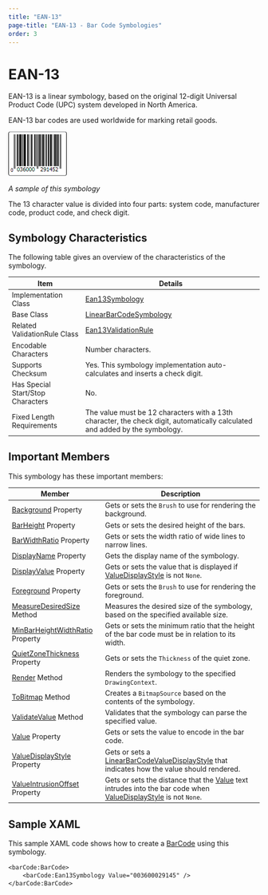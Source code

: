 ```yaml
---
title: "EAN-13"
page-title: "EAN-13 - Bar Code Symbologies"
order: 3
---
```

# EAN-13

EAN-13 is a linear symbology, based on the original 12-digit Universal Product Code (UPC) system developed in North America.

EAN-13 bar codes are used worldwide for marking retail goods.

![Screenshot](../images/symbology-ean13.gif)

*A sample of this symbology*

The 13 character value is divided into four parts: system code, manufacturer code, product code, and check digit.

## Symbology Characteristics

The following table gives an overview of the characteristics of the symbology.

| Item | Details |
|-----|-----|
| Implementation Class | [Ean13Symbology](xref:@ActiproUIRoot.Controls.BarCode.Ean13Symbology) |
| Base Class | [LinearBarCodeSymbology](xref:@ActiproUIRoot.Controls.BarCode.LinearBarCodeSymbology) |
| Related ValidationRule Class | [Ean13ValidationRule](xref:@ActiproUIRoot.Controls.BarCode.ValidationRules.Ean13ValidationRule) |
| Encodable Characters | Number characters. |
| Supports Checksum | Yes.  This symbology implementation auto-calculates and inserts a check digit. |
| Has Special Start/Stop Characters | No. |
| Fixed Length Requirements | The value must be 12 characters with a 13th character, the check digit, automatically calculated and added by the symbology. |

## Important Members

This symbology has these important members:

| Member | Description |
|-----|-----|
| [Background](xref:@ActiproUIRoot.Controls.BarCode.BarCodeSymbology.Background) Property | Gets or sets the `Brush` to use for rendering the background. |
| [BarHeight](xref:@ActiproUIRoot.Controls.BarCode.LinearBarCodeSymbology.BarHeight) Property | Gets or sets the desired height of the bars. |
| [BarWidthRatio](xref:@ActiproUIRoot.Controls.BarCode.LinearBarCodeSymbology.BarWidthRatio) Property | Gets or sets the width ratio of wide lines to narrow lines. |
| [DisplayName](xref:@ActiproUIRoot.Controls.BarCode.BarCodeSymbology.DisplayName) Property | Gets the display name of the symbology. |
| [DisplayValue](xref:@ActiproUIRoot.Controls.BarCode.LinearBarCodeSymbology.DisplayValue) Property | Gets or sets the value that is displayed if [ValueDisplayStyle](xref:@ActiproUIRoot.Controls.BarCode.LinearBarCodeSymbology.ValueDisplayStyle) is not `None`. |
| [Foreground](xref:@ActiproUIRoot.Controls.BarCode.BarCodeSymbology.Foreground) Property | Gets or sets the `Brush` to use for rendering the foreground. |
| [MeasureDesiredSize](xref:@ActiproUIRoot.Controls.BarCode.BarCodeSymbology.MeasureDesiredSize*) Method | Measures the desired size of the symbology, based on the specified available size. |
| [MinBarHeightWidthRatio](xref:@ActiproUIRoot.Controls.BarCode.LinearBarCodeSymbology.MinBarHeightWidthRatio) Property | Gets or sets the minimum ratio that the height of the bar code must be in relation to its width. |
| [QuietZoneThickness](xref:@ActiproUIRoot.Controls.BarCode.LinearBarCodeSymbology.QuietZoneThickness) Property | Gets or sets the `Thickness` of the quiet zone. |
| [Render](xref:@ActiproUIRoot.Controls.BarCode.BarCodeSymbology.Render*) Method | Renders the symbology to the specified `DrawingContext`. |
| [ToBitmap](xref:@ActiproUIRoot.Controls.BarCode.BarCodeSymbology.ToBitmap*) Method | Creates a `BitmapSource` based on the contents of the symbology. |
| [ValidateValue](xref:@ActiproUIRoot.Controls.BarCode.BarCodeSymbology.ValidateValue*) Method | Validates that the symbology can parse the specified value. |
| [Value](xref:@ActiproUIRoot.Controls.BarCode.BarCodeSymbology.Value) Property | Gets or sets the value to encode in the bar code. |
| [ValueDisplayStyle](xref:@ActiproUIRoot.Controls.BarCode.LinearBarCodeSymbology.ValueDisplayStyle) Property | Gets or sets a [LinearBarCodeValueDisplayStyle](xref:@ActiproUIRoot.Controls.BarCode.LinearBarCodeValueDisplayStyle) that indicates how the value should rendered. |
| [ValueIntrusionOffset](xref:@ActiproUIRoot.Controls.BarCode.LinearBarCodeSymbology.ValueIntrusionOffset) Property | Gets or sets the distance that the [Value](xref:@ActiproUIRoot.Controls.BarCode.BarCodeSymbology.Value) text intrudes into the bar code when [ValueDisplayStyle](xref:@ActiproUIRoot.Controls.BarCode.LinearBarCodeSymbology.ValueDisplayStyle) is not `None`. |

## Sample XAML

This sample XAML code shows how to create a [BarCode](xref:@ActiproUIRoot.Controls.BarCode.BarCode) using this symbology.

```xaml
<barCode:BarCode>
	<barCode:Ean13Symbology Value="003600029145" />
</barCode:BarCode>
```
